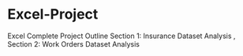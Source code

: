 # Excel-Project
Excel Complete Project Outline Section 1: Insurance Dataset Analysis , Section 2: Work Orders Dataset Analysis
